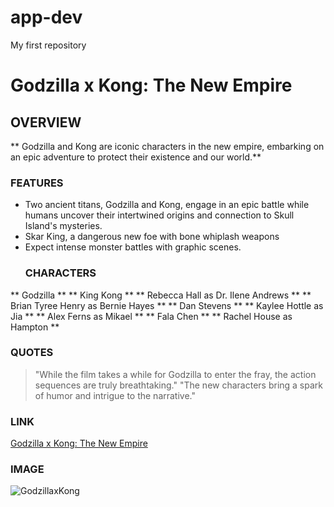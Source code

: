 # app-dev
 My first repository
# Godzilla x Kong: The New Empire 
## OVERVIEW
** Godzilla and Kong are iconic characters in the new empire, embarking on an epic adventure to protect their existence and our world.**
### FEATURES
- Two ancient titans, Godzilla and Kong, engage in an epic battle while humans uncover their intertwined origins and connection to Skull Island's mysteries.
- Skar King, a dangerous new foe with bone whiplash weapons
- Expect intense monster battles with graphic scenes.
  ### CHARACTERS
** Godzilla **
** King Kong ** 
** Rebecca Hall as Dr. Ilene Andrews ** 
** Brian Tyree Henry as Bernie Hayes ** 
** Dan Stevens **
** Kaylee Hottle as Jia **
** Alex Ferns as Mikael ** 
** Fala Chen **
** Rachel House as Hampton ** 
### QUOTES
> "While the film takes a while for Godzilla to enter the fray, the action sequences are truly breathtaking."
> "The new characters bring a spark of humor and intrigue to the narrative."
### LINK
[Godzilla x Kong: The New Empire ](https://www.imdb.com/title/tt14539740/?ref_=ext_shr_lnk)
### IMAGE 
![GodzillaxKong](https://github.com/SEAN04211/app-dev/assets/170333062/9f9caed1-78ee-449a-9419-fc2494a705d8)


 
